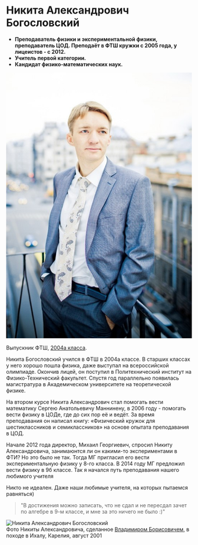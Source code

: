 <!--?title Богословский Никита Александрович -->

# Никита Александрович Богословский

* __Преподаватель физики и экспериментальной физики, преподаватель ЦОД. Преподаёт в ФТШ кружки с 2005 года, у лицеистов - с 2012.__ 
* __Учитель первой категории.__ 
* __Кандидат физико-математических наук.__


<div class="row">
  <div class="col-xl-6 offset-xl-3 col-sm-12 text-center">
    <img alt="Никита Александрович Богословский" src="https://raw.githubusercontent.com/pths-archive/static/gh-pages/img/bogoslovskii/profile.jpg" class="full-width"/><br/>
  </div>
</div>

Выпускник ФТШ, [2004а класса](/people/classes/2004a/index.html).



Никита Богословский учился в ФТШ в 2004а классе. В старших классах у него хорошо пошла физика, даже выступал на всероссийской олимпиаде. Окончив лицей, он поступил в Политехнический институт на Физико-Технический факультет. Спустя год параллельно появилась магистратура в Академическом университете на теоретической физике.


На втором курсе Никита Александрович стал помогать вести математику Сергею Анатольевичу Маннинену, в 2006 году - помогать вести физику в ЦОДе, где до сих пор её и ведёт. За время преподавания он написал книгу: «Физический кружок для шестиклассников и семиклассников» на основе опытата преподавания в ЦОД.

Начале 2012 года директор, Михаил Георгиевич, спросил Никиту Александровича, занимаюнтся ли он какими-то экспериментами в ФТИ? Но это было не так. Тогда МГ пригласил его вести экспериментальную физику у 8-го класса.
В 2014 году МГ предложил вести физику в 9б классе. Так я начался путь преподавания нашего любимого учителя

Никто не идеален. Даже наши любимые учителя, на которых пытаемся равняться)

> "В достижения можно записать, что не сдал и не пересдал зачет по алгебре в 9-м классе, и мне за это ничего не было :)"  

<div class="row">
  <div class="col-xl-6 offset-xl-3 col-sm-12 text-center">
    <img alt="Никита Александрович Богословский" class="full-width"
        src="https://raw.githubusercontent.com/pths-archive/static/gh-pages/img/bogoslovskii/bogoslovskii-in-karelia.jpg"/><br/>
    <span class="hint">Фото Никиты Александровича, сделанное <a href="/people/volovik/index.html">Владимиром Борисовичем</a>,
        в походе в Ихалу, Карелия, август 2001</span>
  </div>
</div>

